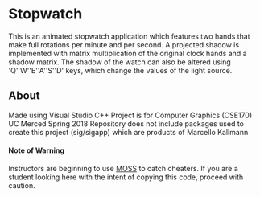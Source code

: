 # Stopwatch
This is an animated stopwatch application which features two hands that make full rotations per minute and per second. A projected shadow is implemented with matrix multiplication of the original clock hands and a shadow matrix. The shadow of the watch can also be altered using 'Q''W''E''A''S''D' keys, which change the values of the light source.

## About
Made using Visual Studio C++
Project is for Computer Graphics (CSE170) UC Merced Spring 2018
Repository does not include packages used to create this project (sig/sigapp) which are products of Marcello Kallmann

#### Note of Warning
Instructors are beginning to use [MOSS](https://theory.stanford.edu/~aiken/moss/) to catch cheaters. If you are a student looking here with the intent of copying this code, proceed with caution.

